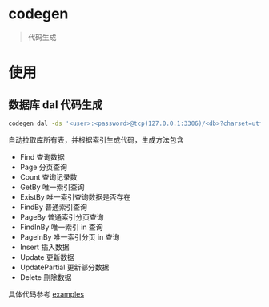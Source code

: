 # codegen
> 代码生成

# 使用
## 数据库 dal 代码生成
```bash
codegen dal -ds '<user>:<password>@tcp(127.0.0.1:3306)/<db>?charset=utf8mb4'
```

自动拉取库所有表，并根据索引生成代码，生成方法包含
- Find 查询数据
- Page 分页查询
- Count 查询记录数
- GetBy 唯一索引查询
- ExistBy 唯一索引查询数据是否存在
- FindBy 普通索引查询
- PageBy 普通索引分页查询
- FindInBy 唯一索引 in 查询
- PageInBy 唯一索引分页 in 查询
- Insert 插入数据
- Update 更新数据
- UpdatePartial 更新部分数据
- Delete 删除数据

具体代码参考 [examples](./examples)
